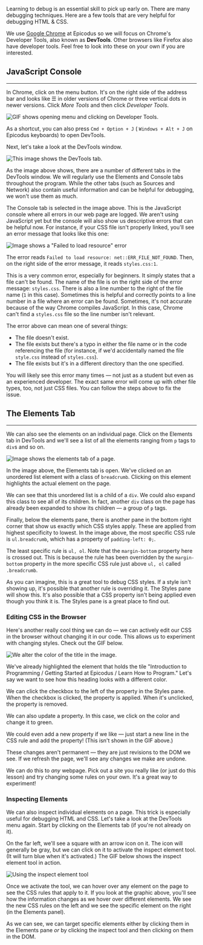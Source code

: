 Learning to debug is an essential skill to pick up early on. There are many debugging techniques. Here are a few tools that are very helpful for debugging HTML & CSS.

We use [Google Chrome](https://www.google.com/chrome/browser/) at Epicodus so we will focus on Chrome's Developer Tools, also known as **DevTools**. Other browsers like Firefox also have developer tools. Feel free to look into these on your own if you are interested.

## JavaScript Console

---

In Chrome, click on the menu button. It's on the right side of the address bar and looks like ☰ in older versions of Chrome or three vertical dots in newer versions. Click _More Tools_ and then click _Developer Tools_.

![GIF shows opening menu and clicking on Developer Tools.](/images/test-intro/INTRO/week1-html-css/Week-1-2020-images/open-dev-tools-2.gif)

As a shortcut, you can also press `Cmd + Option + J` ( `Windows + Alt + J` on Epicodus keyboards) to open DevTools.

Next, let's take a look at the DevTools window.

![This image shows the DevTools tab.](https://learnhowtoprogram.s3.us-west-2.amazonaws.com/INTRO/week1-html-css/Week-1-2020-images/dev-tools-tab.png)

As the image above shows, there are a number of different tabs in the DevTools window. We will regularly use the Elements and Console tabs throughout the program. While the other tabs (such as Sources and Network) also contain useful information and can be helpful for debugging, we won't use them as much.

The Console tab is selected in the image above. This is the JavaScript console where all errors in our web page are logged. We aren't using JavaScript yet but the console will also show us descriptive errors that can be helpful now. For instance, if your CSS file isn't properly linked, you'll see an error message that looks like this one: 

![Image shows a "Failed to load resource" error](https://learnhowtoprogram.s3.us-west-2.amazonaws.com/INTRO/week1-html-css/Week-1-2020-images/file-not-found-error.png)

The error reads `Failed to load resource: net::ERR_FILE_NOT_FOUND`. Then, on the right side of the error message, it reads `styles.css:1`. 

This is a very common error, especially for beginners. It simply states that a file can't be found. The name of the file is on the right side of the error message: `styles.css`. There is also a line number to the right of the file name (`1` in this case). Sometimes this is helpful and correctly points to a line number in a file where an error can be found. Sometimes, it's not accurate because of the way Chrome compiles JavaScript. In this case, Chrome can't find a `styles.css` file so the line number isn't relevant.

The error above can mean one of several things:

* The file doesn't exist.
* The file exists but there's a typo in either the file name or in the code referencing the file (for instance, if we'd accidentally named the file `style.css` instead of `styles.css`).
* The file exists but it's in a different directory than the one specified.

You will likely see this error many times — not just as a student but even as an experienced developer. The exact same error will come up with other file types, too, not just CSS files. You can follow the steps above to fix the issue.

## The Elements Tab

---

We can also see the elements on an individual page. Click on the Elements tab in DevTools and we'll see a list of all the elements ranging from `p` tags to `div`s and so on.

![Image shows the elements tab of a page.](https://learnhowtoprogram.s3.us-west-2.amazonaws.com/INTRO/week1-html-css/Week-1-2020-images/elements-tab.png)

In the image above, the Elements tab is open. We've clicked on an unordered list element with a class of `breadcrumb`. Clicking on this element highlights the actual element on the page.

We can see that this unordered list is a child of a `div`. We could also expand this class to see all of its children. In fact, another `div` class on the page has already been expanded to show its children — a group of `p` tags.

Finally, below the elements pane, there is another pane in the bottom right corner that show us exactly which CSS styles apply. These are applied from highest specificity to lowest. In the image above, the most specific CSS rule is `ul.breadcrumb`, which has a property of `padding-left: 0;`.

The least specific rule is `ul, ol`. Note that the `margin-bottom` property here is crossed out. This is because the rule has been overridden by the `margin-bottom` property in the more specific CSS rule just above `ul, ol` called `.breadcrumb`.

As you can imagine, this is a great tool to debug CSS styles. If a style isn't showing up, it's possible that another rule is overriding it. The Styles pane will show this. It's also possible that a CSS property isn't being applied even though you think it is. The Styles pane is a great place to find out.

### Editing CSS in the Browser

Here's another really cool thing we can do — we can actively edit our CSS in the browser without changing it in our code. This allows us to experiment with changing styles. Check out the GIF below.

![We alter the color of the title in the image.](https://learnhowtoprogram.s3.us-west-2.amazonaws.com/INTRO/week1-html-css/Week-1-2020-images/changing-styles-dev-tools.gif)

We've already highlighted the element that holds the tile "Introduction to Programming / Getting Started at Epicodus / Learn How to Program." Let's say we want to see how this heading looks with a different color.

We can click the checkbox to the left of the property in the Styles pane. When the checkbox is clicked, the property is applied. When it's unclicked, the property is removed.

We can also update a property. In this case, we click on the color and change it to green.

We could even add a new property if we like — just start a new line in the CSS rule and add the property! (This isn't shown in the GIF above.)

These changes aren't permanent — they are just revisions to the DOM we see. If we refresh the page, we'll see any changes we make are undone.

We can do this to _any_ webpage. Pick out a site you really like (or just do this lesson) and try changing some rules on your own. It's a great way to experiment!

### Inspecting Elements

We can also inspect individual elements on a page. This trick is especially useful for debugging HTML and CSS. Let's take a look at the DevTools menu again. Start by clicking on the Elements tab (if you're not already on it).

On the far left, we'll see a square with an arrow icon on it. The icon will generally be gray, but we can click on it to activate the inspect element tool. (It will turn blue when it's activated.) The GIF below shows the inspect element tool in action.

![Using the inspect element tool](https://learnhowtoprogram.s3.us-west-2.amazonaws.com/INTRO/week1-html-css/Week-1-2020-images/inspecting-element.gif)

Once we activate the tool, we can hover over any element on the page to see the CSS rules that apply to it. If you look at the graphic above, you'll see how the information changes as we hover over different elements. We see the new CSS rules on the left and we see the specific element on the right (in the Elements panel).

As we can see, we can target specific elements either by clicking them in the Elements pane _or_ by clicking the inspect tool and then clicking on them in the DOM.
